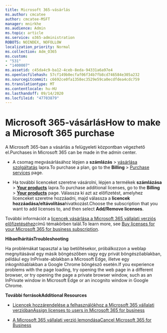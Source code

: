 ```yaml
---
title: Microsoft 365-vásárlás
ms.author: cmcatee
author: cmcatee-MSFT
manager: mnirkhe
ms.audience: Admin
ms.topic: article
ms.service: o365-administration
ROBOTS: NOINDEX, NOFOLLOW
localization_priority: Normal
ms.collection: Adm_O365
ms.custom:
- "531"
- "1400007"
ms.assetid: c45da4c9-ba12-4ceb-8eda-94331a6a97e4
ms.openlocfilehash: 57cf149b0ecfaf06f34b7fb8cd746584e305a232
ms.sourcegitcommit: c6692ce0fa1358ec3529e59ca0ecdfdea4cdc759
ms.translationtype: MT
ms.contentlocale: hu-HU
ms.lasthandoff: 09/14/2020
ms.locfileid: "47703879"
---
```

# <a name="how-to-make-a-microsoft-365-purchase"></a><span data-ttu-id="d433f-102">Microsoft 365-vásárlás</span><span class="sxs-lookup"><span data-stu-id="d433f-102">How to make a Microsoft 365 purchase</span></span>

<span data-ttu-id="d433f-103">A Microsoft 365-ban a vásárlás a felügyeleti központban végezhető el.</span><span class="sxs-lookup"><span data-stu-id="d433f-103">Purchases in Microsoft 365 can be made in the admin center.</span></span>
  
- <span data-ttu-id="d433f-104">A csomag megvásárlásához lépjen a **számlázás** \> [vásárlása szolgáltatás](https://go.microsoft.com/fwlink/p/?linkid=868433) lapra.</span><span class="sxs-lookup"><span data-stu-id="d433f-104">To purchase a plan, go to the **Billing** \> [Purchase services](https://go.microsoft.com/fwlink/p/?linkid=868433) page.</span></span>

- <span data-ttu-id="d433f-105">Ha további licenceket szeretne vásárolni, lépjen a termékek **számlázása** \> **[Your products](https://go.microsoft.com/fwlink/p/?linkid=842054)** lapra.</span><span class="sxs-lookup"><span data-stu-id="d433f-105">To purchase additional licenses, go to the **Billing** \> **[Your products](https://go.microsoft.com/fwlink/p/?linkid=842054)** page.</span></span> <span data-ttu-id="d433f-106">Válassza ki azt az előfizetést, amelyhez licenceket szeretne hozzáadni, majd válassza a **licencek hozzáadása/eltávolítása**hivatkozást.</span><span class="sxs-lookup"><span data-stu-id="d433f-106">Choose the subscription that you want to add licenses to, and then select **Add/Remove licenses**.</span></span>
  
<span data-ttu-id="d433f-107">További információt a [licencek vásárlása a Microsoft 365 vállalati verziós előfizetéséhez](https://docs.microsoft.com/microsoft-365/commerce/licenses/buy-licenses)című témakörben talál.</span><span class="sxs-lookup"><span data-stu-id="d433f-107">To learn more, see [Buy licenses for your Microsoft 365 for business subscription](https://docs.microsoft.com/microsoft-365/commerce/licenses/buy-licenses).</span></span>

<span data-ttu-id="d433f-108">**Hibaelhárítás**</span><span class="sxs-lookup"><span data-stu-id="d433f-108">**Troubleshooting**</span></span>

<span data-ttu-id="d433f-109">Ha problémákat tapasztal a lap betöltésekor, próbálkozzon a weblap megnyitásával egy másik böngészőben vagy egy privát böngészőablakban, például egy InPrivate-ablakban a Microsoft Edge, illetve egy inkognitóablakban a Google Chrome böngésző esetén.</span><span class="sxs-lookup"><span data-stu-id="d433f-109">If you experience problems with the page loading, try opening the web page in a different browser, or try opening the page a private browser window, such as an InPrivate window in Microsoft Edge or an incognito window in Google Chrome.</span></span>

<span data-ttu-id="d433f-110">**További források**</span><span class="sxs-lookup"><span data-stu-id="d433f-110">**Additional Resources**</span></span>
  
- [<span data-ttu-id="d433f-111">Licencek hozzárendelése a felhasználókhoz a Microsoft 365 vállalati verzióban</span><span class="sxs-lookup"><span data-stu-id="d433f-111">Assign licenses to users in Microsoft 365 for business</span></span>](https://docs.microsoft.com/microsoft-365/admin/add-users/add-users)

- [<span data-ttu-id="d433f-112">A Microsoft 365 vállalati verzió lemondása</span><span class="sxs-lookup"><span data-stu-id="d433f-112">Cancel Microsoft 365 for Business</span></span>](https://docs.microsoft.com/microsoft-365/commerce/subscriptions/cancel-your-subscription)